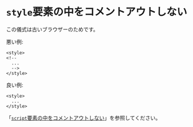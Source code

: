 # `style`要素の中をコメントアウトしない

この儀式は古いブラウザーのためです。

悪い例:

    <style>
    <!--
      ...
      -->
    </style>

良い例:

    <style>
      ...
    </style>

「[`script`要素の中をコメントアウトしない](#dont-comment-out-contents-of-script-element)」を参照してください。
